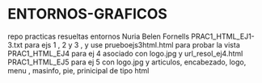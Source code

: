 # ENTORNOS-GRAFICOS
repo practicas resueltas entornos Nuria Belen Fornells
PRAC1_HTML_EJ1-3.txt para ejs 1 , 2 y 3 , y use prueboejs3html.html para probar la vista
PRAC1_HTML_EJ4 para ej 4 asociado con logo.jpg y url_resol_ej4.html
PRAC1_HTML_EJ5 para ej 5 con logo.jpg y articulos, encabezado, logo, menu , masinfo, pie, prinicipal de tipo html

